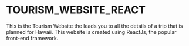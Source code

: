 # TOURISM_WEBSITE_REACT
This is the Tourism Website the leads you to all the details of a trip that is planned for Hawaii. This website is created using ReactJs, the popular front-end framework. 
